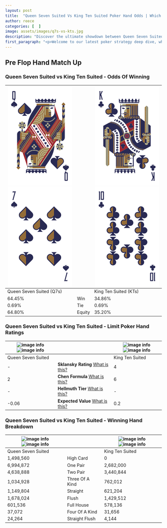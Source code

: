 ```yaml
---
layout: post
title:  "Queen Seven Suited Vs King Ten Suited Poker Hand Odds | Which Is The Better Hand In Poker? A Complete Guide"
author: reece
categories: [  ]
image: assets/images/q7s-vs-kts.jpg
description: "Discover the ultimate showdown between Queen Seven Suited and King Ten Suited in poker! Uncover the odds, strategies, and scenarios where one hand triumphs over the other. Get ready to up your poker game with this thrilling analysis."
first_paragraph: "<p>Welcome to our latest poker strategy deep dive, where we're pitting two distinct hands against each other in a high-stakes showdown: Queen Seven Suited vs King Ten Suited.</p><p>In the dynamic world of poker, every decision counts, and knowing which hand holds the upper hand is key to your success at the table.</p><p>In this article, we'll dissect these two hands, explore the scenarios where one dominates the other, and equip you with the knowledge to make strategic choices that can tip the odds in your favor.</p><p>Get ready to unravel the intriguing dynamics of these poker hands and elevate your game to new heights.</p>"
---
```




[comment]: # (sp0)

## Pre Flop Hand Match Up

<div class="table hand-ratings" markdown="1"> 



### Queen Seven Suited vs King Ten Suited - Odds Of Winning


    
| ![image info](assets/images/hand1/q.png) ![image info](assets/images/hand1/7.png) |  | ![image info](assets/images/hand2/k.png) ![image info](assets/images/hand2/t.png) |
| -------- | -------- | -------- |
| Queen Seven Suited (Q7s) |  | King Ten Suited (KTs) |
| 64.45% | Win | 34.86% |
| 0.69% | Tie | 0.69% |
| 64.80% | Equity | 35.20% |




[comment]: # (sp1)



### Queen Seven Suited vs King Ten Suited - Limit Poker Hand Ratings


    
| ![image info](https://www.riverpairs.com/assets/images/hand1/q.png) ![image info](https://www.riverpairs.com/assets/images/hand1/7.png) |  | ![image info](https://www.riverpairs.com/assets/images/hand2/k.png) ![image info](https://www.riverpairs.com/assets/images/hand2/t.png) |
| -------- | -------- | -------- |
| Queen Seven Suited |  | King Ten Suited |
| - | **Sklansky Rating** [What is this?](/sklansky-rating-explained) | 4 |
| 2 | **Chen Formula** [What is this?](/chen-formula-explained) | 6 |
| - | **Hellmuth Tier** [What is this?](/Hellmuth-tier-explained) | - |
| -0.06 | **Expected Value** [What is this?](/expected-value-explained) | 0.2 |




[comment]: # (sp2)



### Queen Seven Suited vs King Ten Suited - Winning Hand Breakdown


    
| ![image info](https://www.riverpairs.com/assets/images/hand1/q.png) ![image info](https://www.riverpairs.com/assets/images/hand1/7.png) |  | ![image info](https://www.riverpairs.com/assets/images/hand2/k.png) ![image info](https://www.riverpairs.com/assets/images/hand2/t.png) |
| -------- | -------- | -------- |
| Queen Seven Suited |  | King Ten Suited |
| 1,498,560 | High Card | 0 |
| 6,994,872 | One Pair | 2,682,000 |
| 4,638,888 | Two Pair | 3,440,844 |
| 1,034,928 | Three Of A Kind | 762,012 |
| 1,149,804 | Straight | 621,204 |
| 1,678,024 | Flush | 1,429,512 |
| 601,536 | Full House | 578,136 |
| 37,072 | Four Of A Kind | 31,656 |
| 24,264 | Straight Flush | 4,144 |




[comment]: # (sp3)



</div>

[comment]: # (sp4)



[comment]: # (sp5)

